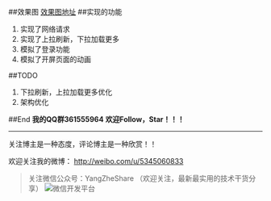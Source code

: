 ##效果图
[效果图地址](http://blog.csdn.net/y1258429182/article/details/52696000)
##实现的功能
1. 实现了网络请求
2. 实现了上拉刷新，下拉加载更多
3. 模拟了登录功能
4. 模拟了开屏页面的动画

##TODO
1. 下拉刷新，上拉加载更多优化
2. 架构优化

##End
**我的QQ群361555964**
**欢迎Follow，Star！！！**

----------

关注博主是一种态度，评论博主是一种欣赏！！

欢迎关注我的微博：
http://weibo.com/u/5345060833
> 关注微信公众号：YangZheShare
（欢迎关注，最新最实用的技术干货分享）
> ![微信开发平台](http://img.blog.csdn.net/20160423124719998)
